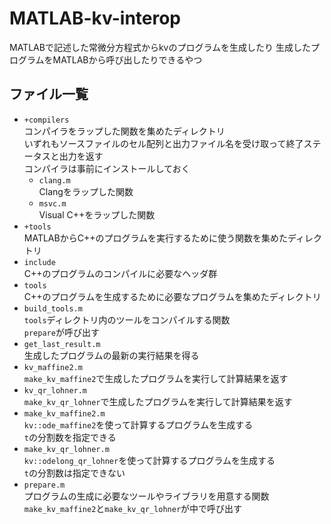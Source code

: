 MATLAB-kv-interop
=================

MATLABで記述した常微分方程式からkvのプログラムを生成したり
生成したプログラムをMATLABから呼び出したりできるやつ

ファイル一覧
----------

* `+compilers`  
  コンパイラをラップした関数を集めたディレクトリ  
  いずれもソースファイルのセル配列と出力ファイル名を受け取って終了ステータスと出力を返す  
  コンパイラは事前にインストールしておく
  * `clang.m`  
    Clangをラップした関数
  * `msvc.m`  
    Visual C++をラップした関数
* `+tools`  
  MATLABからC++のプログラムを実行するために使う関数を集めたディレクトリ
* `include`  
  C++のプログラムのコンパイルに必要なヘッダ群
* `tools`  
  C++のプログラムを生成するために必要なプログラムを集めたディレクトリ
* `build_tools.m`  
  `tools`ディレクトリ内のツールをコンパイルする関数  
  `prepare`が呼び出す
* `get_last_result.m`  
  生成したプログラムの最新の実行結果を得る
* `kv_maffine2.m`  
  `make_kv_maffine2`で生成したプログラムを実行して計算結果を返す
* `kv_qr_lohner.m`  
  `make_kv_qr_lohner`で生成したプログラムを実行して計算結果を返す
* `make_kv_maffine2.m`  
  `kv::ode_maffine2`を使って計算するプログラムを生成する  
  `t`の分割数を指定できる
* `make_kv_qr_lohner.m`  
  `kv::odelong_qr_lohner`を使って計算するプログラムを生成する  
  `t`の分割数は指定できない
* `prepare.m`  
  プログラムの生成に必要なツールやライブラリを用意する関数  
  `make_kv_maffine2`と`make_kv_qr_lohner`が中で呼び出す
